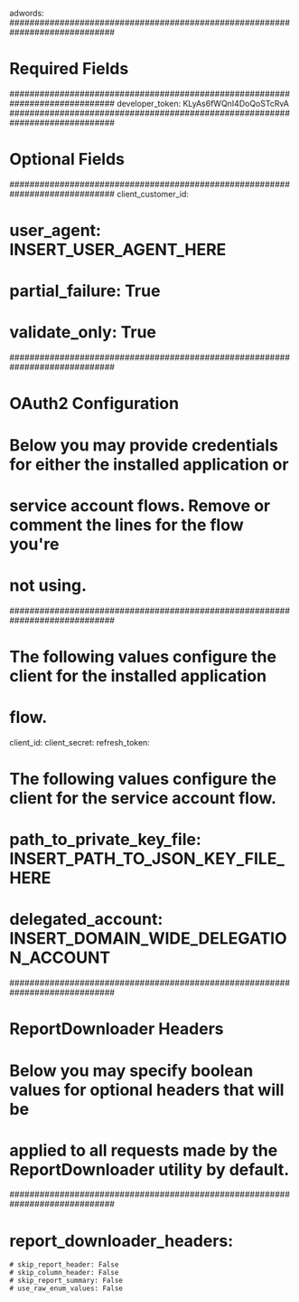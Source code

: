 adwords:
  #############################################################################
  # Required Fields                                                           #
  #############################################################################
  developer_token: KLyAs6fWQnI4DoQoSTcRvA
  #############################################################################
  # Optional Fields                                                           #
  #############################################################################
  client_customer_id:
  # user_agent: INSERT_USER_AGENT_HERE
  # partial_failure: True
  # validate_only: True
  #############################################################################
  # OAuth2 Configuration                                                      #
  # Below you may provide credentials for either the installed application or #
  # service account flows. Remove or comment the lines for the flow you're    #
  # not using.                                                                #
  #############################################################################
  # The following values configure the client for the installed application
  # flow.
  client_id:
  client_secret:
  refresh_token:
  # The following values configure the client for the service account flow.
  # path_to_private_key_file: INSERT_PATH_TO_JSON_KEY_FILE_HERE
  # delegated_account: INSERT_DOMAIN_WIDE_DELEGATION_ACCOUNT
  #############################################################################
  # ReportDownloader Headers                                                  #
  # Below you may specify boolean values for optional headers that will be    #
  # applied to all requests made by the ReportDownloader utility by default.  #
  #############################################################################
  # report_downloader_headers:
    # skip_report_header: False
    # skip_column_header: False
    # skip_report_summary: False
    # use_raw_enum_values: False